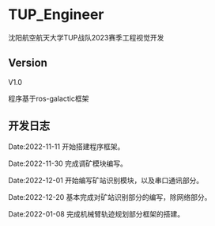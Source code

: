 # TUP_Engineer
沈阳航空航天大学TUP战队2023赛季工程视觉开发

## Version
V1.0

程序基于ros-galactic框架

## 开发日志
Date:2022-11-11 开始搭建程序框架。

Date:2022-11-30 完成调矿模块编写。

Date:2022-12-01 开始编写矿站识别模块，以及串口通讯部分。

Date:2022-12-20 基本完成对矿站识别部分的编写，除网络部分。

Date:2022-01-08 完成机械臂轨迹规划部分框架的搭建。